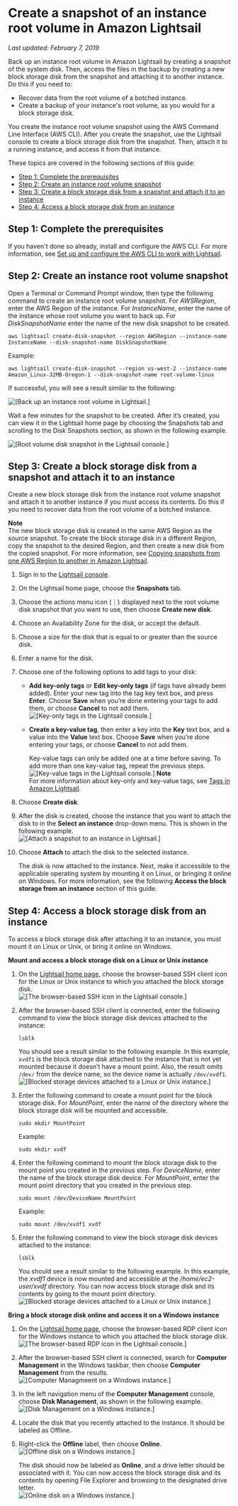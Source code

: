 # Create a snapshot of an instance root volume in Amazon Lightsail<a name="amazon-lightsail-create-an-instance-root-volume-snapshot"></a>

 *Last updated: February 7, 2019* 

Back up an instance root volume in Amazon Lightsail by creating a snapshot of the system disk\. Then, access the files in the backup by creating a new block storage disk from the snapshot and attaching it to another instance\. Do this if you need to:
+ Recover data from the root volume of a botched instance\.
+ Create a backup of your instance's root volume, as you would for a block storage disk\.

You create the instance root volume snapshot using the AWS Command Line Interface \(AWS CLI\)\. After you create the snapshot, use the Lightsail console to create a block storage disk from the snapshot\. Then, attach it to a running instance, and access it from that instance\.

These topics are covered in the following sections of this guide:
+ [Step 1: Complete the prerequisites](#instance-root-volume-snapshot-prerequisites)
+ [Step 2: Create an instance root volume snapshot](#create-instance-root-volume-snapshot)
+ [Step 3: Create a block storage disk from a snapshot and attach it to an instance](#create-block-storage-disk-from-snapshot)
+ [Step 4: Access a block storage disk from an instance](#access-block-storage-disk-from-an-instance)

## Step 1: Complete the prerequisites<a name="instance-root-volume-snapshot-prerequisites"></a>

If you haven't done so already, install and configure the AWS CLI\. For more information, see [Set up and configure the AWS CLI to work with Lightsail](lightsail-how-to-set-up-and-configure-aws-cli.md)\.

## Step 2: Create an instance root volume snapshot<a name="create-instance-root-volume-snapshot"></a>

Open a Terminal or Command Prompt window, then type the following command to create an instance root volume snapshot\. For *AWSRegion*, enter the AWS Region of the instance\. For *InstanceName*, enter the name of the instance whose root volume you want to back up\. For *DiskSnapshotName* enter the name of the new disk snapshot to be created\.

```
aws lightsail create-disk-snapshot --region AWSRegion --instance-name InstanceName --disk-snapshot-name DiskSnapshotName
```

Example:

```
aws lightsail create-disk-snapshot --region us-west-2 --instance-name Amazon_Linux-32MB-Oregon-1 --disk-snapshot-name root-volume-linux
```

If successful, you will see a result similar to the following:

![\[Back up an instance root volume in Lightsail.\]](https://d9yljz1nd5001.cloudfront.net/en_us/b2fb86c05aa70ef4defbdc74847a0bb8/images/amazon-lightsail-create-root-volume-disk-snapshot.png)

Wait a few minutes for the snapshot to be created\. After it’s created, you can view it in the Lightsail home page by choosing the Snapshots tab and scrolling to the Disk Snapshots section, as shown in the following example\.

![\[Root volume disk snapshot in the Lightsail console.\]](https://d9yljz1nd5001.cloudfront.net/en_us/b2fb86c05aa70ef4defbdc74847a0bb8/images/amazon-lightsail-root-volume-disk-snapshot.png)

## Step 3: Create a block storage disk from a snapshot and attach it to an instance<a name="create-block-storage-disk-from-snapshot"></a>

Create a new block storage disk from the instance root volume snapshot and attach it to another instance if you must access its contents\. Do this if you need to recover data from the root volume of a botched instance\.

**Note**  
The new block storage disk is created in the same AWS Region as the source snapshot\. To create the block storage disk in a different Region, copy the snapshot to the desired Region, and then create a new disk from the copied snapshot\. For more information, see [Copying snapshots from one AWS Region to another in Amazon Lightsail](amazon-lightsail-copying-snapshots-from-one-region-to-another.md)\.

1. Sign in to the [Lightsail console](https://lightsail.aws.amazon.com/)\.

1. On the Lightsail home page, choose the **Snapshots** tab\.

1. Choose the actions menu icon \(⋮\) displayed next to the root volume disk snapshot that you want to use, then choose **Create new disk**\.

1. Choose an Availability Zone for the disk, or accept the default\.

1. Choose a size for the disk that is equal to or greater than the source disk\.

1. Enter a name for the disk\.

1. Choose one of the following options to add tags to your disk:
   + **Add key\-only tags** or **Edit key\-only tags** \(if tags have already been added\)\. Enter your new tag into the tag key text box, and press **Enter**\. Choose **Save** when you’re done entering your tags to add them, or choose **Cancel** to not add them\.  
![\[Key-only tags in the Lightsail console.\]](https://d9yljz1nd5001.cloudfront.net/en_us/b2fb86c05aa70ef4defbdc74847a0bb8/images/amazon-lightsail-key-only-tags.png)
   + **Create a key\-value tag**, then enter a key into the **Key** text box, and a value into the **Value** text box\. Choose **Save** when you’re done entering your tags, or choose **Cancel** to not add them\.

     Key\-value tags can only be added one at a time before saving\. To add more than one key\-value tag, repeat the previous steps\.  
![\[Key-value tags in the Lightsail console.\]](https://d9yljz1nd5001.cloudfront.net/en_us/b2fb86c05aa70ef4defbdc74847a0bb8/images/amazon-lightsail-key-value-tag.png)
**Note**  
For more information about key\-only and key\-value tags, see [Tags in Amazon Lightsail](amazon-lightsail-tags.md)\.

1. Choose **Create disk**\.

1. After the disk is created, choose the instance that you want to attach the disk to in the **Select an instance** drop\-down menu\. This is shown in the following example\.  
![\[Attach a snapshot to an instance in Lightsail.\]](https://d9yljz1nd5001.cloudfront.net/en_us/b2fb86c05aa70ef4defbdc74847a0bb8/images/amazon-lightsail-attach-root-volume-disk.png)

1. Choose **Attach** to attach the disk to the selected instance\.

   The disk is now attached to the instance\. Next, make it accessible to the applicable operating system by mounting it on Linux, or bringing it online on Windows\. For more information, see the following **Access the block storage from an instance** section of this guide\.

## Step 4: Access a block storage disk from an instance<a name="access-block-storage-disk-from-an-instance"></a>

To access a block storage disk after attaching it to an instance, you must mount it on Linux or Unix, or bring it online on Windows\.

**Mount and access a block storage disk on a Linux or Unix instance**

1. On the [Lightsail home page](https://lightsail.aws.amazon.com/), choose the browser\-based SSH client icon for the Linux or Unix instance to which you attached the block storage disk\.  
![\[The browser-based SSH icon in the Lightsail console.\]](https://d9yljz1nd5001.cloudfront.net/en_us/b2fb86c05aa70ef4defbdc74847a0bb8/images/amazon-lightsail-ssh-quick-connect.png)

1. After the browser\-based SSH client is connected, enter the following command to view the block storage disk devices attached to the instance:

   ```
   lsblk
   ```

   You should see a result similar to the following example\. In this example, `xvdf1` is the block storage disk attached to the instance that is not yet mounted because it doesn’t have a mount point\. Also, the result omits `/dev/` from the device name, so the device name is actually `/dev/xvdf1`\.  
![\[Blocked storage devices attached to a Linux or Unix instance.\]](https://d9yljz1nd5001.cloudfront.net/en_us/b2fb86c05aa70ef4defbdc74847a0bb8/images/amazon-lightsail-attached-block-storage-devices.png)

1. Enter the following command to create a mount point for the block storage disk\. For *MountPoint*, enter the name of the directory where the block storage disk will be mounted and accessible\.

   ```
   sudo mkdir MountPoint
   ```

   Example:

   ```
   sudo mkdir xvdf
   ```

1. Enter the following command to mount the block storage disk to the mount point you created in the previous step\. For *DeviceName*, enter the name of the block storage disk device\. For *MountPoint*, enter the mount point directory that you created in the previous step\.

   ```
   sudo mount /dev/DeviceName MountPoint
   ```

   Example:

   ```
   sudo mount /dev/xvdf1 xvdf
   ```

1. Enter the following command to view the block storage disk devices attached to the instance:

   ```
   lsblk
   ```

   You should see a result similar to the following example\. In this example, the *xvdf1* device is now mounted and accessible at the */home/ec2\-user/xvdf* directory\. You can now access block storage disk and its contents by going to the mount point directory\.  
![\[Blocked storage devices attached to a Linux or Unix instance.\]](https://d9yljz1nd5001.cloudfront.net/en_us/b2fb86c05aa70ef4defbdc74847a0bb8/images/amazon-lightsail-attached-block-storage-devices-mounted.png)

**Bring a block storage disk online and access it on a Windows instance**

1. On the [Lightsail home page](https://lightsail.aws.amazon.com/), choose the browser\-based RDP client icon for the Windows instance to which you attached the block storage disk\.  
![\[The browser-based RDP icon in the Lightsail console.\]](https://d9yljz1nd5001.cloudfront.net/en_us/b2fb86c05aa70ef4defbdc74847a0bb8/images/amazon-lightsail-rdp-quick-connect.png)

1. After the browser\-based SSH client is connected, search for **Computer Management** in the Windows taskbar, then choose **Computer Management** from the results\.  
![\[Computer Managmeent on a Windows instance.\]](https://d9yljz1nd5001.cloudfront.net/en_us/b2fb86c05aa70ef4defbdc74847a0bb8/images/amazon-lightsail-windows-computer-management.png)

1. In the left navigation menu of the **Computer Management** console, choose **Disk Management**, as shown in the following example\.  
![\[Disk Management on a Windows instance.\]](https://d9yljz1nd5001.cloudfront.net/en_us/b2fb86c05aa70ef4defbdc74847a0bb8/images/amazon-lightsail-windows-disk-management.png)

1. Locate the disk that you recently attached to the instance\. It should be labeled as Offline\.

1. Right\-click the **Offline** label, then choose **Online**\.  
![\[Offline disk on a Windows instance.\]](https://d9yljz1nd5001.cloudfront.net/en_us/b2fb86c05aa70ef4defbdc74847a0bb8/images/amazon-lightsail-windows-disk-management-offline.png)

   The disk should now be labeled as **Online**, and a drive letter should be associated with it\. You can now access the block storage disk and its contents by opening File Explorer and browsing to the designated drive letter\.  
![\[Online disk on a Windows instance.\]](https://d9yljz1nd5001.cloudfront.net/en_us/b2fb86c05aa70ef4defbdc74847a0bb8/images/amazon-lightsail-windows-disk-management-online.png)